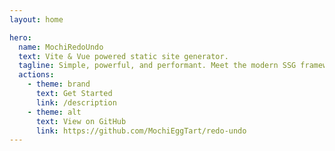 ```yaml
---
layout: home

hero:
  name: MochiRedoUndo
  text: Vite & Vue powered static site generator.
  tagline: Simple, powerful, and performant. Meet the modern SSG framework you've always wanted.
  actions:
    - theme: brand
      text: Get Started
      link: /description
    - theme: alt
      text: View on GitHub
      link: https://github.com/MochiEggTart/redo-undo
---
```

